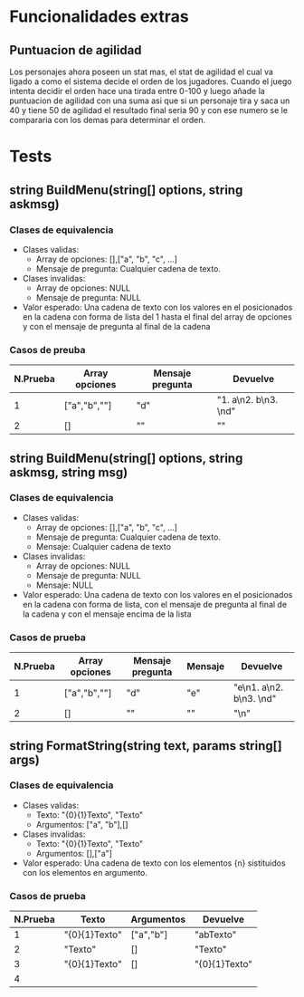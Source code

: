 # Funcionalidades extras
## Puntuacion de agilidad
Los personajes ahora poseen un stat mas, el stat de agilidad el cual va ligado a como el sistema decide el orden de los jugadores.
Cuando el juego intenta decidir el orden hace una tirada entre 0-100 y luego añade la puntuacion de agilidad con una suma asi que si un personaje tira y saca un 40 y tiene 50 de agilidad el resultado final seria 90 y con ese numero se le compararia con los demas para determinar el orden.
# Tests
## string BuildMenu(string[] options, string askmsg)
### Clases de equivalencia
- Clases validas:
    - Array de opciones: [],["a", "b", "c", ...]
    - Mensaje de pregunta: Cualquier cadena de texto.
- Clases invalidas:
    - Array de opciones: NULL
    - Mensaje de pregunta: NULL
- Valor esperado: Una cadena de texto con los valores en el posicionados en la cadena con forma de lista del 1 hasta el final del array de opciones y con el mensaje de pregunta al final de la cadena

### Casos de preuba
|N.Prueba|Array opciones|Mensaje pregunta|Devuelve             |
|--------|--------------|----------------|---------------------|
|1       |["a","b",""]  |"d"             |"1. a\n2. b\n3. \nd" |
|2       |[]            |""              |""                   |
## string BuildMenu(string[] options, string askmsg, string msg)
### Clases de equivalencia
- Clases validas:
    - Array de opciones: [],["a", "b", "c", ...]
    - Mensaje de pregunta: Cualquier cadena de texto.
    - Mensaje: Cualquier cadena de texto
- Clases invalidas:
    - Array de opciones: NULL
    - Mensaje de pregunta: NULL
    - Mensaje: NULL
- Valor esperado: Una cadena de texto con los valores en el posicionados en la cadena con forma de lista, con el mensaje de pregunta al final de la cadena y con el mensaje encima de la lista
### Casos de prueba
|N.Prueba|Array opciones|Mensaje pregunta|Mensaje|Devuelve               |
|--------|--------------|----------------|-------|-----------------------|
|1       |["a","b",""]  |"d"             |"e"    |"e\n1. a\n2. b\n3. \nd"|
|2       |[]            |""              |""     |"\n"                   |
## string FormatString(string text, params string[] args)
### Clases de equivalencia
- Clases validas:
    - Texto: "{0}{1}Texto", "Texto"
    - Argumentos: ["a", "b"],[]
- Clases invalidas:
    - Texto: "{0}{1}Texto", "Texto"
    - Argumentos: [],["a"]
- Valor esperado: Una cadena de texto con los elementos {n} sistituidos con los elementos en argumento.
### Casos de prueba
|N.Prueba|Texto         |Argumentos      |Devuelve             |
|--------|--------------|----------------|---------------------|
|1       |"{0}{1}Texto" |["a","b"]       |"abTexto"            |
|2       |"Texto"       |[]              |"Texto"              |
|3       |"{0}{1}Texto" |[]              |"{0}{1}Texto"        |
|4       
    
